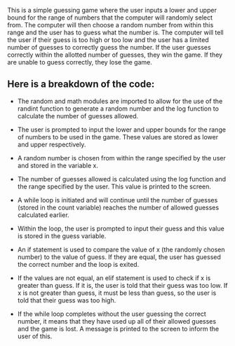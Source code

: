 This is a simple guessing game where the user inputs a lower and upper bound for the range of numbers that the computer will randomly select from. The computer will then choose a random number from within this range and the user has to guess what the number is. The computer will tell the user if their guess is too high or too low and the user has a limited number of guesses to correctly guess the number. If the user guesses correctly within the allotted number of guesses, they win the game. If they are unable to guess correctly, they lose the game.

## Here is a breakdown of the code:

- The random and math modules are imported to allow for the use of the randint function to generate a random number and the log function to calculate the number of guesses allowed.

- The user is prompted to input the lower and upper bounds for the range of numbers to be used in the game. These values are stored as lower and upper respectively.

- A random number is chosen from within the range specified by the user and stored in the variable x.

- The number of guesses allowed is calculated using the log function and the range specified by the user. This value is printed to the screen.

- A while loop is initiated and will continue until the number of guesses (stored in the count variable) reaches the number of allowed guesses calculated earlier.

- Within the loop, the user is prompted to input their guess and this value is stored in the guess variable.

- An if statement is used to compare the value of x (the randomly chosen number) to the value of guess. If they are equal, the user has guessed the correct number and the loop is exited.

- If the values are not equal, an elif statement is used to check if x is greater than guess. If it is, the user is told that their guess was too low. If x is not greater than guess, it must be less than guess, so the user is told that their guess was too high.

- If the while loop completes without the user guessing the correct number, it means that they have used up all of their allowed guesses and the game is lost. A message is printed to the screen to inform the user of this.
